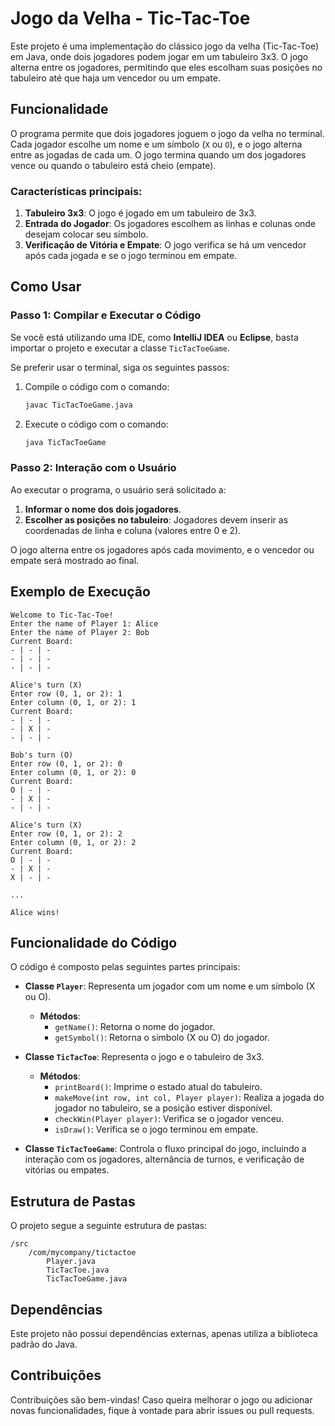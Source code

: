 # Jogo da Velha - Tic-Tac-Toe

Este projeto é uma implementação do clássico jogo da velha (Tic-Tac-Toe) em Java, onde dois jogadores podem jogar em um tabuleiro 3x3. O jogo alterna entre os jogadores, permitindo que eles escolham suas posições no tabuleiro até que haja um vencedor ou um empate.

## Funcionalidade

O programa permite que dois jogadores joguem o jogo da velha no terminal. Cada jogador escolhe um nome e um símbolo (`X` ou `O`), e o jogo alterna entre as jogadas de cada um. O jogo termina quando um dos jogadores vence ou quando o tabuleiro está cheio (empate).

### Características principais:
1. **Tabuleiro 3x3**: O jogo é jogado em um tabuleiro de 3x3.
2. **Entrada do Jogador**: Os jogadores escolhem as linhas e colunas onde desejam colocar seu símbolo.
3. **Verificação de Vitória e Empate**: O jogo verifica se há um vencedor após cada jogada e se o jogo terminou em empate.

## Como Usar

### Passo 1: Compilar e Executar o Código

Se você está utilizando uma IDE, como **IntelliJ IDEA** ou **Eclipse**, basta importar o projeto e executar a classe `TicTacToeGame`.

Se preferir usar o terminal, siga os seguintes passos:

1. Compile o código com o comando:
    ```bash
    javac TicTacToeGame.java
    ```

2. Execute o código com o comando:
    ```bash
    java TicTacToeGame
    ```

### Passo 2: Interação com o Usuário

Ao executar o programa, o usuário será solicitado a:

1. **Informar o nome dos dois jogadores**.
2. **Escolher as posições no tabuleiro**: Jogadores devem inserir as coordenadas de linha e coluna (valores entre 0 e 2).

O jogo alterna entre os jogadores após cada movimento, e o vencedor ou empate será mostrado ao final.

## Exemplo de Execução

```plaintext
Welcome to Tic-Tac-Toe!
Enter the name of Player 1: Alice
Enter the name of Player 2: Bob
Current Board:
- | - | -
- | - | -
- | - | -

Alice's turn (X)
Enter row (0, 1, or 2): 1
Enter column (0, 1, or 2): 1
Current Board:
- | - | -
- | X | -
- | - | -

Bob's turn (O)
Enter row (0, 1, or 2): 0
Enter column (0, 1, or 2): 0
Current Board:
O | - | -
- | X | -
- | - | -

Alice's turn (X)
Enter row (0, 1, or 2): 2
Enter column (0, 1, or 2): 2
Current Board:
O | - | -
- | X | -
X | - | -

...

Alice wins!
```

## Funcionalidade do Código

O código é composto pelas seguintes partes principais:

- **Classe `Player`**: Representa um jogador com um nome e um símbolo (X ou O).
  
  - **Métodos**:
    - `getName()`: Retorna o nome do jogador.
    - `getSymbol()`: Retorna o símbolo (X ou O) do jogador.

- **Classe `TicTacToe`**: Representa o jogo e o tabuleiro de 3x3.

  - **Métodos**:
    - `printBoard()`: Imprime o estado atual do tabuleiro.
    - `makeMove(int row, int col, Player player)`: Realiza a jogada do jogador no tabuleiro, se a posição estiver disponível.
    - `checkWin(Player player)`: Verifica se o jogador venceu.
    - `isDraw()`: Verifica se o jogo terminou em empate.

- **Classe `TicTacToeGame`**: Controla o fluxo principal do jogo, incluindo a interação com os jogadores, alternância de turnos, e verificação de vitórias ou empates.

## Estrutura de Pastas

O projeto segue a seguinte estrutura de pastas:

```
/src
    /com/mycompany/tictactoe
        Player.java
        TicTacToe.java
        TicTacToeGame.java
```

## Dependências

Este projeto não possui dependências externas, apenas utiliza a biblioteca padrão do Java.

## Contribuições

Contribuições são bem-vindas! Caso queira melhorar o jogo ou adicionar novas funcionalidades, fique à vontade para abrir issues ou pull requests.
